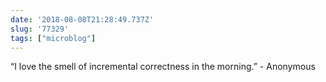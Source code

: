 ```yaml
---
date: '2018-08-08T21:28:49.737Z'
slug: '77329'
tags: ["microblog"]
---
```

“I love the smell of incremental correctness in the morning.” - Anonymous
